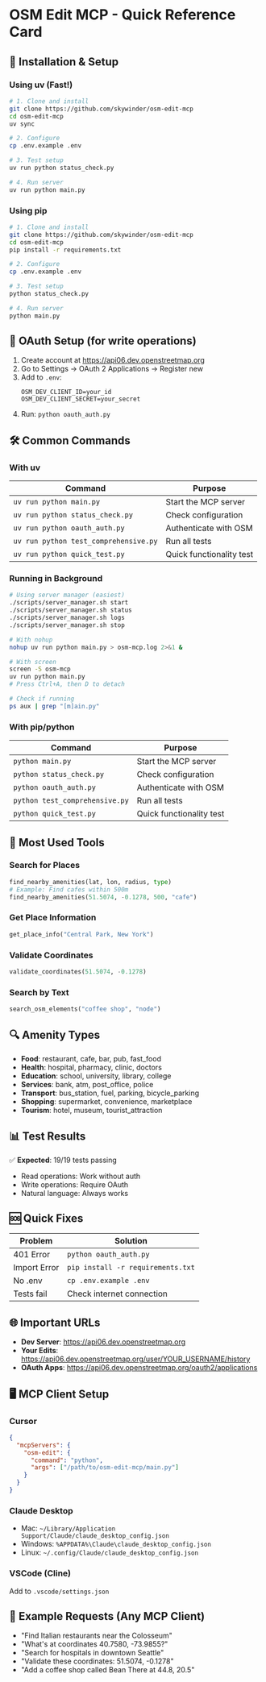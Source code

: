 # OSM Edit MCP - Quick Reference Card

## 🚀 Installation & Setup

### Using uv (Fast!)
```bash
# 1. Clone and install
git clone https://github.com/skywinder/osm-edit-mcp
cd osm-edit-mcp
uv sync

# 2. Configure
cp .env.example .env

# 3. Test setup
uv run python status_check.py

# 4. Run server
uv run python main.py
```

### Using pip
```bash
# 1. Clone and install
git clone https://github.com/skywinder/osm-edit-mcp
cd osm-edit-mcp
pip install -r requirements.txt

# 2. Configure
cp .env.example .env

# 3. Test setup
python status_check.py

# 4. Run server
python main.py
```

## 🔐 OAuth Setup (for write operations)

1. Create account at https://api06.dev.openstreetmap.org
2. Go to Settings → OAuth 2 Applications → Register new
3. Add to `.env`:
   ```
   OSM_DEV_CLIENT_ID=your_id
   OSM_DEV_CLIENT_SECRET=your_secret
   ```
4. Run: `python oauth_auth.py`

## 🛠️ Common Commands

### With uv
| Command | Purpose |
|---------|---------|
| `uv run python main.py` | Start the MCP server |
| `uv run python status_check.py` | Check configuration |
| `uv run python oauth_auth.py` | Authenticate with OSM |
| `uv run python test_comprehensive.py` | Run all tests |
| `uv run python quick_test.py` | Quick functionality test |

### Running in Background
```bash
# Using server manager (easiest)
./scripts/server_manager.sh start
./scripts/server_manager.sh status
./scripts/server_manager.sh logs
./scripts/server_manager.sh stop

# With nohup
nohup uv run python main.py > osm-mcp.log 2>&1 &

# With screen
screen -S osm-mcp
uv run python main.py
# Press Ctrl+A, then D to detach

# Check if running
ps aux | grep "[m]ain.py"
```

### With pip/python
| Command | Purpose |
|---------|---------|
| `python main.py` | Start the MCP server |
| `python status_check.py` | Check configuration |
| `python oauth_auth.py` | Authenticate with OSM |
| `python test_comprehensive.py` | Run all tests |
| `python quick_test.py` | Quick functionality test |

## 📍 Most Used Tools

### Search for Places
```python
find_nearby_amenities(lat, lon, radius, type)
# Example: Find cafes within 500m
find_nearby_amenities(51.5074, -0.1278, 500, "cafe")
```

### Get Place Information
```python
get_place_info("Central Park, New York")
```

### Validate Coordinates
```python
validate_coordinates(51.5074, -0.1278)
```

### Search by Text
```python
search_osm_elements("coffee shop", "node")
```

## 🔍 Amenity Types

- **Food**: restaurant, cafe, bar, pub, fast_food
- **Health**: hospital, pharmacy, clinic, doctors
- **Education**: school, university, library, college
- **Services**: bank, atm, post_office, police
- **Transport**: bus_station, fuel, parking, bicycle_parking
- **Shopping**: supermarket, convenience, marketplace
- **Tourism**: hotel, museum, tourist_attraction

## 📊 Test Results

✅ **Expected**: 19/19 tests passing
- Read operations: Work without auth
- Write operations: Require OAuth
- Natural language: Always works

## 🆘 Quick Fixes

| Problem | Solution |
|---------|----------|
| 401 Error | `python oauth_auth.py` |
| Import Error | `pip install -r requirements.txt` |
| No .env | `cp .env.example .env` |
| Tests fail | Check internet connection |

## 🌐 Important URLs

- **Dev Server**: https://api06.dev.openstreetmap.org
- **Your Edits**: https://api06.dev.openstreetmap.org/user/YOUR_USERNAME/history
- **OAuth Apps**: https://api06.dev.openstreetmap.org/oauth2/applications

## 🖥️ MCP Client Setup

### Cursor
```json
{
  "mcpServers": {
    "osm-edit": {
      "command": "python",
      "args": ["/path/to/osm-edit-mcp/main.py"]
    }
  }
}
```

### Claude Desktop
- Mac: `~/Library/Application Support/Claude/claude_desktop_config.json`
- Windows: `%APPDATA%\Claude\claude_desktop_config.json`
- Linux: `~/.config/Claude/claude_desktop_config.json`

### VSCode (Cline)
Add to `.vscode/settings.json`

## 📝 Example Requests (Any MCP Client)

- "Find Italian restaurants near the Colosseum"
- "What's at coordinates 40.7580, -73.9855?"
- "Search for hospitals in downtown Seattle"
- "Validate these coordinates: 51.5074, -0.1278"
- "Add a coffee shop called Bean There at 44.8, 20.5"
